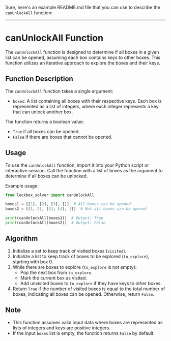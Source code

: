 Sure, here's an example README.md file that you can use to describe the `canUnlockAll` function:

---

# canUnlockAll Function

The `canUnlockAll` function is designed to determine if all boxes in a given list can be opened, assuming each box contains keys to other boxes. This function utilizes an iterative approach to explore the boxes and their keys.

## Function Description

The `canUnlockAll` function takes a single argument:

- `boxes`: A list containing all boxes with their respective keys. Each box is represented as a list of integers, where each integer represents a key that can unlock another box.

The function returns a boolean value:

- `True` if all boxes can be opened.
- `False` if there are boxes that cannot be opened.

## Usage

To use the `canUnlockAll` function, import it into your Python script or interactive session. Call the function with a list of boxes as the argument to determine if all boxes can be unlocked.

Example usage:

```python
from lockbox_solver import canUnlockAll

boxes1 = [[1], [2], [3], []]  # All boxes can be opened
boxes2 = [[1, 2], [3], [4], []]  # Not all boxes can be opened

print(canUnlockAll(boxes1))  # Output: True
print(canUnlockAll(boxes2))  # Output: False
```

## Algorithm

1. Initialize a set to keep track of visited boxes (`visited`).
2. Initialize a list to keep track of boxes to be explored (`to_explore`), starting with box 0.
3. While there are boxes to explore (`to_explore` is not empty):
   - Pop the next box from `to_explore`.
   - Mark the current box as visited.
   - Add unvisited boxes to `to_explore` if they have keys to other boxes.
4. Return `True` if the number of visited boxes is equal to the total number of boxes, indicating all boxes can be opened. Otherwise, return `False`.

## Note

- This function assumes valid input data where boxes are represented as lists of integers and keys are positive integers.
- If the input `boxes` list is empty, the function returns `False` by default.
